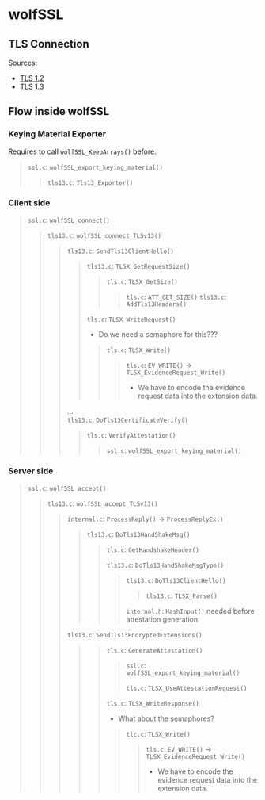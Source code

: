 # wolfSSL

## TLS Connection

Sources:

- [TLS 1.2](https://tls12.xargs.org/)
- [TLS 1.3](https://tls13.xargs.org/)

## Flow inside wolfSSL

### Keying Material Exporter

Requires to call `wolfSSL_KeepArrays()` before.

> `ssl.c`: `wolfSSL_export_keying_material()`
> > `tls13.c`: `Tls13_Exporter()`

### Client side

> `ssl.c`: `wolfSSL_connect()`
> > `tls13.c`: `wolfSSL_connect_TLSv13()`
> > > `tls13.c`: `SendTls13ClientHello()`
> > > > `tls13.c`: `TLSX_GetRequestSize()`
> > > > > `tls.c`: `TLSX_GetSize()`
> > > > > > `tls.c`: `ATT_GET_SIZE()`
> > > > `tls13.c`: `AddTls13Headers()`
> > > >
> > > > `tls.c`: `TLSX_WriteRequest()`
> > > > - Do we need a semaphore for this???
> > > > > `tls.c`: `TLSX_Write()`
> > > > > > `tls.c`: `EV_WRITE()` -> `TLSX_EvidenceRequest_Write()`
> > > > > > - We have to encode the evidence request data into the extension data.
> > >
> > > ... <br>
> > > `tls13.c`: `DoTls13CertificateVerify()`
> > > > `tls.c`: `VerifyAttestation()`
> > > > > `ssl.c`: `wolfSSL_export_keying_material()`

### Server side

> `ssl.c`: `wolfSSL_accept()`
> > `tls13.c`: `wolfSSL_accept_TLSv13()`
> > > `internal.c`: `ProcessReply()` -> `ProcessReplyEx()` <br>
> > > > `tls13.c`: `DoTls13HandShakeMsg()`
> > > > > `tls.c`: `GetHandshakeHeader()`
> > > > >
> > > > > `tls13.c`: `DoTls13HandShakeMsgType()`
> > > > > > `tls13.c`: `DoTls13ClientHello()`
> > > > > > > `tls13.c`: `TLSX_Parse()`
> > > > > >
> > > > > > `internal.h`: `HashInput()` needed before attestation generation
> > >
> > > `tls13.c`: `SendTls13EncryptedExtensions()`
> > > > > `tls.c`: `GenerateAttestation()`
> > > > > > `ssl.c`: `wolfSSL_export_keying_material()`
> > > > > > >
> > > > > > `tls.c`: `TLSX_UseAttestationRequest()`
> > > > >
> > > > > `tls.c`: `TLSX_WriteResponse()`
> > > > > - What about the semaphores?
> > > > > > `tlc.c`: `TLSX_Write()`
> > > > > > > `tls.c`: `EV_WRITE()` -> `TLSX_EvidenceRequest_Write()`
> > > > > > > - We have to encode the evidence request data into the extension data.